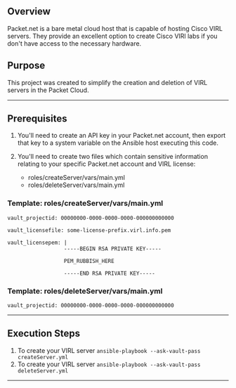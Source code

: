 ## Overview
Packet.net is a bare metal cloud host that is capable of hosting Cisco VIRL servers. They provide an excellent option to create Cisco VIRl labs if you don't have access to the necessary hardware.
## Purpose
This project was created to simplify the creation and deletion of VIRL servers in the Packet Cloud.

---

## Prerequisites
1. You'll need to create an API key in your Packet.net account, then export that key to a system variable on the Ansible host executing this code.

2. You'll need to create two files which contain sensitive information relating to your specific Packet.net account and VIRL license:
   - roles/createServer/vars/main.yml
   - roles/deleteServer/vars/main.yml

### Template: roles/createServer/vars/main.yml
    vault_projectid: 00000000-0000-0000-0000-000000000000

    vault_licensefile: some-license-prefix.virl.info.pem

    vault_licensepem: |
                      -----BEGIN RSA PRIVATE KEY-----

                      PEM_RUBBISH_HERE

                      -----END RSA PRIVATE KEY-----

### Template: roles/deleteServer/vars/main.yml
    vault_projectid: 00000000-0000-0000-0000-000000000000

---

## Execution Steps
1. To create your VIRL server
   `ansible-playbook --ask-vault-pass createServer.yml`
2. To create your VIRL server
   `ansible-playbook --ask-vault-pass deleteServer.yml`
---
